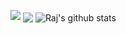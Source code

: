 <!--
**rajkaste/rajkaste** is a ✨ _special_ ✨ repository because its `README.md` (this file) appears on your GitHub profile.
<!--
Here are some ideas to get you started:
- 🔭 I’m currently working on ...
- 🌱 I’m currently learning ...
- 👯 I’m looking to collaborate on ...
- 🤔 I’m looking for help with ...
- 💬 Ask me about ...
- 📫 How to reach me: ...
- 😄 Pronouns: ...
- ⚡ Fun fact: ...

<img src="https://raw.githubusercontent.com/rajkaste/rajkaste/master/gh-header-image-cropped.png" alt="banner">
-->
<p>
<img src="https://streak-stats.demolab.com?user=rajkaste&theme=great-gatsby" />
<img align="center" src="https://github-readme-stats.vercel.app/api/top-langs/?username=rajkaste&layout=compact&theme=great-gatsby&langs_count=10" />
<img align="center" src="https://github-readme-stats.vercel.app/api?username=rajkaste&show_icons=true&theme=great-gatsby" alt="Raj's github stats" />
</p>


